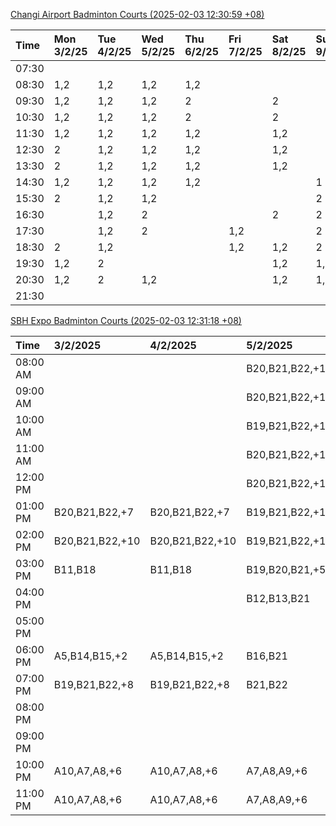 [Changi Airport Badminton Courts (2025-02-03 12:30:59 +08)](https://www.carc.org.sg/FacilityBooking.aspx)

| Time   | Mon 3/2/25   | Tue 4/2/25   | Wed 5/2/25   | Thu 6/2/25   | Fri 7/2/25   | Sat 8/2/25   | Sun 9/2/25   |
|:-------|:-------------|:-------------|:-------------|:-------------|:-------------|:-------------|:-------------|
| 07:30  |              |              |              |              |              |              |              |
| 08:30  | 1,2          | 1,2          | 1,2          | 1,2          |              |              |              |
| 09:30  | 1,2          | 1,2          | 1,2          | 2            |              | 2            |              |
| 10:30  | 1,2          | 1,2          | 1,2          | 2            |              | 2            |              |
| 11:30  | 1,2          | 1,2          | 1,2          | 1,2          |              | 1,2          |              |
| 12:30  | 2            | 1,2          | 1,2          | 1,2          |              | 1,2          |              |
| 13:30  | 2            | 1,2          | 1,2          | 1,2          |              | 1,2          |              |
| 14:30  | 1,2          | 1,2          | 1,2          | 1,2          |              |              | 1            |
| 15:30  | 2            | 1,2          | 1,2          |              |              |              | 2            |
| 16:30  |              | 1,2          | 2            |              |              | 2            | 2            |
| 17:30  |              | 1,2          | 2            |              | 1,2          |              | 2            |
| 18:30  | 2            | 1,2          |              |              | 1,2          | 1,2          | 2            |
| 19:30  | 1,2          | 2            |              |              |              | 1,2          | 1,2          |
| 20:30  | 1,2          | 2            | 1,2          |              |              | 1,2          | 1,2          |
| 21:30  |              |              |              |              |              |              |              |

[SBH Expo Badminton Courts (2025-02-03 12:31:18 +08)](https://singaporebadmintonhall.getomnify.com/widgets/O3MRKGBH359GA55KHMG1RD)

| Time     | 3/2/2025        | 4/2/2025        | 5/2/2025        | 6/2/2025        | 7/2/2025        | 8/2/2025        | 9/2/2025        |
|:---------|:----------------|:----------------|:----------------|:----------------|:----------------|:----------------|:----------------|
| 08:00 AM |                 |                 | B20,B21,B22,+18 | B19,B21,B22,+17 | B19,B21,B22,+19 | B19,B21,B22,+14 | A7,B15,B16,+1   |
| 09:00 AM |                 |                 | B20,B21,B22,+18 | B19,B21,B22,+18 | B19,B21,B22,+19 | B19,B21,B22,+15 |                 |
| 10:00 AM |                 |                 | B19,B21,B22,+15 | B18,B19,B20,+17 | B19,B21,B22,+18 | B19,B20,B22,+17 | A5              |
| 11:00 AM |                 |                 | B20,B21,B22,+16 | B18,B19,B20,+17 | B19,B21,B22,+18 | B18,B20,B22,+16 |                 |
| 12:00 PM |                 |                 | B20,B21,B22,+18 | B19,B21,B22,+19 | B19,B21,B22,+19 | B20,B21,B22,+18 | A4,A6,B20,+1    |
| 01:00 PM | B20,B21,B22,+7  | B20,B21,B22,+7  | B19,B21,B22,+19 | B19,B21,B22,+19 | B19,B21,B22,+19 | B19,B21,B22,+19 |                 |
| 02:00 PM | B20,B21,B22,+10 | B20,B21,B22,+10 | B19,B21,B22,+18 | B19,B21,B22,+14 | B19,B21,B22,+16 | B20,B21,B22,+15 | B17,B19         |
| 03:00 PM | B11,B18         | B11,B18         | B19,B20,B21,+5  | B19,B21,B22,+12 | B19,B21,B22,+12 | B18,B20,B21,+5  |                 |
| 04:00 PM |                 |                 | B12,B13,B21     | B14,B15,B17,+4  | B15,B18,B22,+6  |                 |                 |
| 05:00 PM |                 |                 |                 |                 | A1,A6,B18       | A1,A2           |                 |
| 06:00 PM | A5,B14,B15,+2   | A5,B14,B15,+2   | B16,B21         |                 | B21             |                 |                 |
| 07:00 PM | B19,B21,B22,+8  | B19,B21,B22,+8  | B21,B22         |                 |                 |                 | B21,B22         |
| 08:00 PM |                 |                 |                 | A5,B20,B22,+1   |                 | B16             | A8,B13,B14,+1   |
| 09:00 PM |                 |                 |                 | A5,B20,B22,+1   |                 | B20,B21         | B13,B14,B15,+4  |
| 10:00 PM | A10,A7,A8,+6    | A10,A7,A8,+6    | A7,A8,A9,+6     |                 | A10,A8,A9,+7    | B20,B21,B22,+17 | B20,B21,B22,+18 |
| 11:00 PM | A10,A7,A8,+6    | A10,A7,A8,+6    | A7,A8,A9,+6     |                 | A10,A8,A9,+7    | B20,B21,B22,+17 | B20,B21,B22,+19 |
